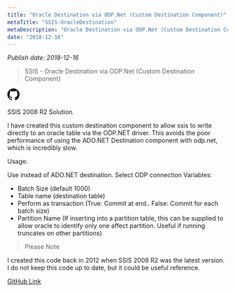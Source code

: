 ```yaml
---
title: "Oracle Destination via ODP.Net (Custom Destination Component)"
metaTitle: "SSIS-OracleDestination"
metaDescription: "Oracle Destination via ODP.Net (Custom Destination Component)"
date: "2018-12-16"
---
```


_Publish date: 2018-12-16_

> SSIS - Oracle Destination via ODP.Net (Custom Destination Component)

[![GitHub](./GitHub.png)](https://github.com/davidtstafford/SSIS2008R2-Custom-Oracle-Destination)

SSIS 2008 R2 Solution.

I have created this custom destination component to allow ssis to write directly to an oracle table via the ODP.NET driver. This avoids the poor performance of using the ADO.NET Destination component with odp.net, which is incredibly slow.

Usage:

Use instead of ADO.NET destination.
Select ODP connection
Variables:

- Batch Size (default 1000)
- Table name (destination table)
- Perform as transaction (True: Commit at end.. False: Commit for each batch size)
- Partition Name (If inserting into a partition table, this can be supplied to allow oracle to identify only one affect partition. Useful if running truncates on other partitions)

> Please Note

I created this code back in 2012 when SSIS 2008 R2 was the latest version. I do not keep this code up to date, but it could be useful reference.

[GitHub Link](https://github.com/davidtstafford/SSIS2008R2-Custom-Oracle-Destination)

